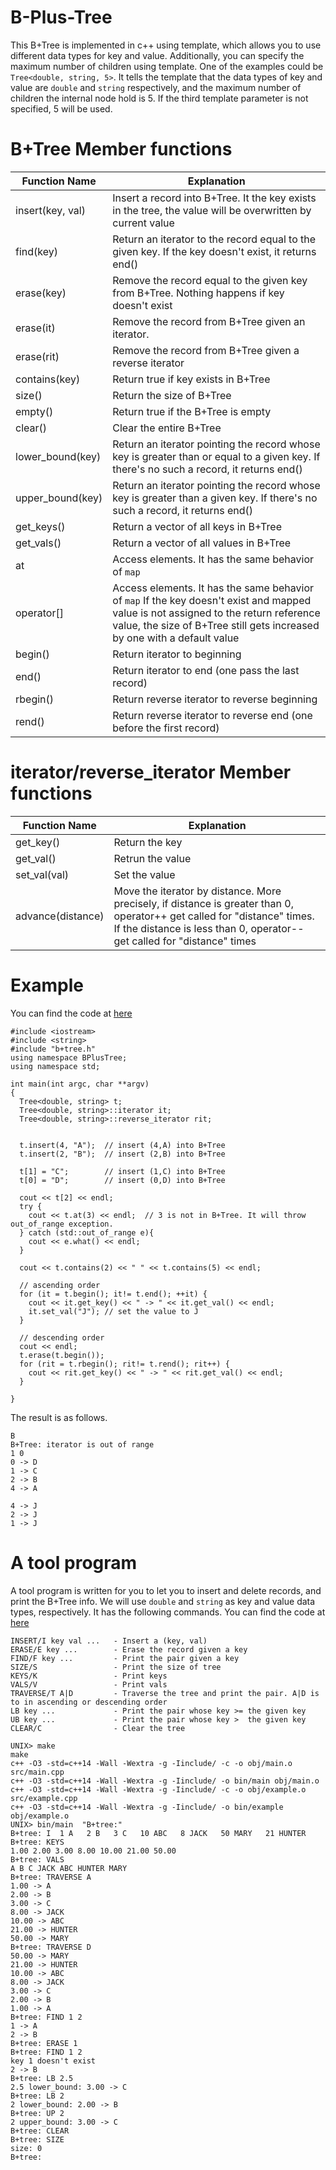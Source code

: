 # B-Plus-Tree
This B+Tree is implemented in c++ using template, which allows you to use different data types for key and value. Additionally, you can specify the maximum number of children using template. One of the examples could be `Tree<double, string, 5>`. It tells the template that the data types of key and value are `double` and `string` respectively, and the maximum number of children the internal node hold is 5. If the third template parameter is not specified, 5 will be used.

# B+Tree Member functions

| Function Name     | Explanation   |
| -------------     | ------------- |
| insert(key, val)  | Insert a record into B+Tree. It the key exists in the tree, the value will be overwritten by current value |
| find(key)         | Return an iterator to the record equal to the given key. If the key doesn't exist, it returns end() |
| erase(key)        | Remove the record equal to the given key from B+Tree. Nothing happens if key doesn't exist |
| erase(it)         | Remove the record from B+Tree given an iterator. |
| erase(rit)        | Remove the record from B+Tree given a reverse iterator |
| contains(key)     | Return true if key exists in B+Tree | 
| size()            | Return the size of B+Tree |
| empty()           | Return true if the B+Tree is empty |
| clear()           | Clear the entire B+Tree |
| lower_bound(key)  | Return an iterator pointing the record whose key is greater than or equal to a given key. If there's no such a record, it returns end() |
| upper_bound(key)  | Return an iterator pointing the record whose key is greater than a given key. If there's no such a record, it returns end() |
| get_keys()        | Return a vector of all keys in B+Tree |
| get_vals()        | Return a vector of all values in B+Tree |
| at                | Access elements. It has the same behavior of `map` |
| operator[]        | Access elements. It has the same behavior of `map` If the key doesn't exist and mapped value is not assigned to the return reference value, the size of B+Tree still gets increased by one with a default value |
| begin()           | Return iterator to beginning |
| end()             | Return iterator to end (one pass the last record) |
| rbegin()          | Return reverse iterator to reverse beginning |
| rend()            | Return reverse iterator to reverse end (one before the first record) |

# iterator/reverse_iterator Member functions

| Function Name     | Explanation   |
|-------------------|----------------|
| get_key()         | Return the key |
| get_val()         | Retrun the value |
| set_val(val)      | Set the value |
| advance(distance) | Move the iterator by distance. More precisely, if distance is greater than 0, operator++ get called for "distance" times. If the distance is less than 0, operator-- get called for "distance" times |

# Example
You can find the code at [here](./src/example.cpp)

```
#include <iostream>
#include <string>
#include "b+tree.h"
using namespace BPlusTree;
using namespace std;

int main(int argc, char **argv)
{
  Tree<double, string> t;
  Tree<double, string>::iterator it;
  Tree<double, string>::reverse_iterator rit;

 
  t.insert(4, "A");  // insert (4,A) into B+Tree
  t.insert(2, "B");  // insert (2,B) into B+Tree

  t[1] = "C";        // insert (1,C) into B+Tree
  t[0] = "D";        // insert (0,D) into B+Tree

  cout << t[2] << endl;
  try {
    cout << t.at(3) << endl;  // 3 is not in B+Tree. It will throw out_of_range exception.
  } catch (std::out_of_range e){
    cout << e.what() << endl;
  }
 
  cout << t.contains(2) << " " << t.contains(5) << endl;

  // ascending order
  for (it = t.begin(); it!= t.end(); ++it) {
    cout << it.get_key() << " -> " << it.get_val() << endl;
    it.set_val("J"); // set the value to J
  }

  // descending order
  cout << endl;
  t.erase(t.begin());
  for (rit = t.rbegin(); rit!= t.rend(); rit++) {
    cout << rit.get_key() << " -> " << rit.get_val() << endl;
  }

}
```
The result is as follows.
```
B
B+Tree: iterator is out of range
1 0
0 -> D
1 -> C
2 -> B
4 -> A

4 -> J
2 -> J
1 -> J
```

# A tool program
A tool program is written for you to let you to insert and delete records, and print the B+Tree info. We will use `double` and `string` as key and value data types, respectively. It has the following commands.
You can find the code at [here](./src/main.cpp)

```
INSERT/I key val ...   - Insert a (key, val)
ERASE/E key ...        - Erase the record given a key
FIND/F key ...         - Print the pair given a key
SIZE/S                 - Print the size of tree
KEYS/K                 - Print keys
VALS/V                 - Print vals
TRAVERSE/T A|D         - Traverse the tree and print the pair. A|D is to in ascending or descending order
LB key ...             - Print the pair whose key >= the given key
UB key ...             - Print the pair whose key >  the given key
CLEAR/C                - Clear the tree
```

```
UNIX> make
make
c++ -O3 -std=c++14 -Wall -Wextra -g -Iinclude/ -c -o obj/main.o src/main.cpp 
c++ -O3 -std=c++14 -Wall -Wextra -g -Iinclude/ -o bin/main obj/main.o
c++ -O3 -std=c++14 -Wall -Wextra -g -Iinclude/ -c -o obj/example.o src/example.cpp 
c++ -O3 -std=c++14 -Wall -Wextra -g -Iinclude/ -o bin/example obj/example.o
UNIX> bin/main  "B+tree:"
B+tree: I  1 A   2 B   3 C   10 ABC   8 JACK   50 MARY   21 HUNTER
B+tree: KEYS
1.00 2.00 3.00 8.00 10.00 21.00 50.00 
B+tree: VALS
A B C JACK ABC HUNTER MARY 
B+tree: TRAVERSE A
1.00 -> A
2.00 -> B
3.00 -> C
8.00 -> JACK
10.00 -> ABC
21.00 -> HUNTER
50.00 -> MARY
B+tree: TRAVERSE D
50.00 -> MARY
21.00 -> HUNTER
10.00 -> ABC
8.00 -> JACK
3.00 -> C
2.00 -> B
1.00 -> A
B+tree: FIND 1 2 
1 -> A
2 -> B
B+tree: ERASE 1
B+tree: FIND 1 2
key 1 doesn't exist
2 -> B
B+tree: LB 2.5 
2.5 lower_bound: 3.00 -> C
B+tree: LB 2
2 lower_bound: 2.00 -> B
B+tree: UP 2 
2 upper_bound: 3.00 -> C
B+tree: CLEAR
B+tree: SIZE
size: 0
B+tree: 
```

  

